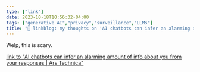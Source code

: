 ```yaml
---
type: ["link"]
date: 2023-10-18T10:56:32-04:00
tags: ["generative AI","privacy","surveillance","LLMs"]
title: "🔗 linkblog: my thoughts on 'AI chatbots can infer an alarming amount of info about you from your responses | Ars Technica'"
---
```

Welp, this is scary.

[link to "AI chatbots can infer an alarming amount of info about you from your responses | Ars Technica"](https://arstechnica.com/ai/2023/10/ai-chatbots-can-infer-an-alarming-amount-of-info-about-you-from-your-responses/)
